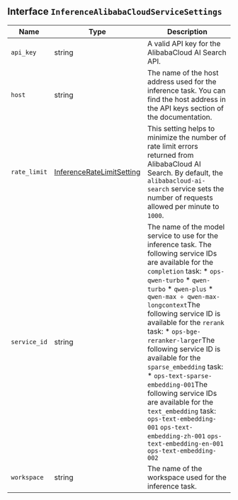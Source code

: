 ## Interface `InferenceAlibabaCloudServiceSettings`

| Name | Type | Description |
| - | - | - |
| `api_key` | string | A valid API key for the AlibabaCloud AI Search API. |
| `host` | string | The name of the host address used for the inference task. You can find the host address in the API keys section of the documentation. |
| `rate_limit` | [InferenceRateLimitSetting](./InferenceRateLimitSetting.md) | This setting helps to minimize the number of rate limit errors returned from AlibabaCloud AI Search. By default, the `alibabacloud-ai-search` service sets the number of requests allowed per minute to `1000`. |
| `service_id` | string | The name of the model service to use for the inference task. The following service IDs are available for the `completion` task: * `ops-qwen-turbo` * `qwen-turbo` * `qwen-plus` * `qwen-max ÷ qwen-max-longcontext`The following service ID is available for the `rerank` task: * `ops-bge-reranker-larger`The following service ID is available for the `sparse_embedding` task: * `ops-text-sparse-embedding-001`The following service IDs are available for the `text_embedding` task: `ops-text-embedding-001` `ops-text-embedding-zh-001` `ops-text-embedding-en-001` `ops-text-embedding-002` |
| `workspace` | string | The name of the workspace used for the inference task. |
